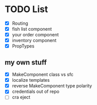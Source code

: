 # TODO List

- [x] Routing
- [x] fish list component
- [x] your order component
- [x] inventory component
- [x] PropTypes

## my own stuff

- [x] MakeComponent class vs sfc
- [x] localize templates
- [x] reverse MakeComponent type polarity
- [x] credentials out of repo
- [ ] cra eject

